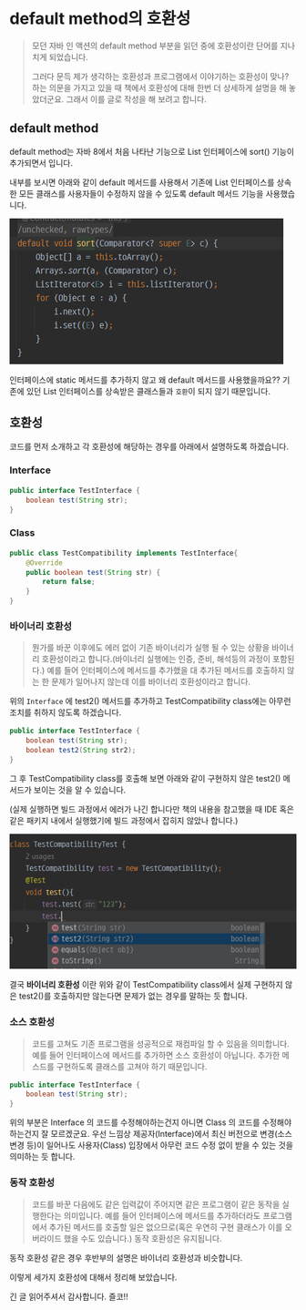 # default method의 호환성

> 모던 자바 인 액션의 default method 부분을 읽던 중에 호환성이란 단어를 지나치게 되었습니다.
>
> 그러다 문득 제가 생각하는 호환성과 프로그램에서 이야기하는 호환성이 맞나? 하는 의문을 가지고 있을 때 책에서 호환성에 대해 한번 더 상세하게 설명을 해 놓았더군요. 그래서 이를 글로 작성을 해 보려고 합니다.



## default method

default method는 자바 8에서 처음 나타난 기능으로 List 인터페이스에 sort() 기능이 추가되면서 입니다.

내부를 보시면 아래와 같이 default 메서드를 사용해서 기존에 List 인터페이스를 상속한 모든 클래스를 사용자들이 수정하지 않을 수 있도록 default 메서드 기능을 사용했습니다.

![image-20221026085119398](https://raw.githubusercontent.com/KrGil/TIL/a022dc8ee3e9ecb55b813ac36840c8f86781aa78/CS/Language/Compiler/java/%ED%98%B8%ED%99%98%EC%84%B1.assets/image-20221026085119398.png)

인터페이스에 static 메서드를 추가하지 않고 왜 default 메서드를 사용했을까요?? 기존에 있던 List 인터페이스를 상속받은 클래스들과 `호환`이 되지 않기 때문입니다.  



## 호환성

코드를 먼저 소개하고 각 호환성에 해당하는 경우를 아래에서 설명하도록 하겠습니다.

### Interface

```java
public interface TestInterface {
    boolean test(String str);
}
```

### Class

```java
public class TestCompatibility implements TestInterface{
    @Override
    public boolean test(String str) {
        return false;
    }
}
```



### 바이너리 호환성

> 뭔가를 바꾼 이후에도 에러 없이 기존 바이너리가 실행 될 수 있는 상황을 바이너리 호환성이라고 합니다.(바이너리 실행에는 인증, 준비, 해석등의 과정이 포함된다.) 예를 들어 인터페이스에 메서드를 추가했을 대 추가된 메서드를 호출하지 않는 한 문제가 일어나지 않는데 이를 바이너리 호환성이라고 합니다. 

위의 `Interface` 에 test2() 메서드를 추가하고 TestCompatibility class에는 아무런 조치를 취하지 않도록 하겠습니다.

```java
public interface TestInterface {
    boolean test(String str);
    boolean test2(String str2);
}
```

그 후 TestCompatibility class를 호출해 보면 아래와 같이 구현하지 않은 test2() 메서드가 보이는 것을 알 수 있습니다.

(실제 실행하면 빌드 과정에서 에러가 나긴 합니다만 책의 내용을 참고했을 때 IDE 혹은 같은 패키지 내에서 실행했기에 빌드 과정에서 잡히지 않았나 합니다.)

![image-20221026091932097](https://raw.githubusercontent.com/KrGil/TIL/a022dc8ee3e9ecb55b813ac36840c8f86781aa78/CS/Language/Compiler/java/%ED%98%B8%ED%99%98%EC%84%B1.assets/image-20221026091932097.png)

결국 **바이너리 호환성** 이란 위와 같이 TestCompatibility class에서 실제 구현하지 않은 test2()를 호출하지만 않는다면 문제가 없는 경우를 말하는 듯 합니다.

### 소스 호환성

> 코드를 고쳐도 기존 프로그램을 성공적으로 재컴파일 할 수 있음을 의미합니다. 예를 들어 인터페이스에 메서드를 추가하면 소스 호환성이 아닙니다. 추가한 메스드를 구현하도록 클래스를 고쳐야 하기 때문입니다.

```java
public interface TestInterface {
    boolean test(String str);
}
```

위의 부분은 Interface 의 코드를 수정해야하는건지 아니면 Class 의 코드를 수정해야하는건지 잘 모르겠군요. 우선 느낌상 제공자(Interface)에서 최신 버전으로 변경(소스 변경 등)이 일어나도 사용자(Class) 입장에서 아무런 코드 수정 없이 받을 수 있는 것을 의미하는 듯 합니다.



### 동작 호환성

>  코드를 바꾼 다음에도 같은 입력값이 주어지면 같은 프로그램이 같은 동작을 실행한다는 의미입니다. 예를 들어 인터페이스에 메서드를 추가하더라도 프로그램에서 추가된 메서드를 호출할 일은 없으므로(혹은 우연히 구현 클래스가 이를 오버라이드 했을 수도 있습니다.) 동작 호환성은 유지됩니다.

동작 호환성 같은 경우 후반부의 설명은 바이너리 호환성과 비슷합니다. 



이렇게 세가지 호환성에 대해서 정리해 보았습니다.

긴 글 읽어주셔서 감사합니다. 즐코!!